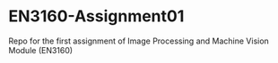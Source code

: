 # EN3160-Assignment01
Repo for the first assignment of Image Processing and Machine Vision Module (EN3160)
